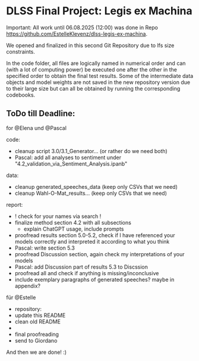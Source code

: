 # DLSS Final Project: Legis ex Machina

Important: All work until 06.08.2025 (12:00) was done in Repo https://github.com/EstelleKlevenz/dlss-legis-ex-machina. 

We opened and finalized in this second Git Repository due  to lfs size constraints.

In the code folder, all files are logically named in numerical order and can (with a lot of computing power) be executed one after the other in the specified order to obtain the final test results.
Some of the intermediate data objects and model weights are not saved in the new repository version due to their large size but can all be obtained by running the corresponding codebooks.


## ToDo till Deadline:

for @Elena und @Pascal

code:
- cleanup script 3.0/3.1_Generator... (or rather do we need both)
- Pascal: add all analyses to sentiment under "4.2_validation_via_Sentiment_Analysis.ipanb"

data:
- cleanup generated_speeches_data (keep only CSVs that we need)
- cleanup Wahl-O-Mat_results... (keep only CSVs that we need)

report:
- ! check for your names via search !
- finalize method section 4.2 with all subsections
    - explain ChatGPT usage, include prompts
- proofread results section 5.0-5.2, check if I have referenced your models correctly and interpreted it according to what you think
- Pascal: write section 5.3
- proofread Discussion section, again check my interpretations of your models
- Pascal: add Discussion part of results 5.3 to Discssion
- proofread all and check if anything is missing/inconclusive
- include exemplary paragraphs of generated speeches? maybe in appendix?

für @Estelle
- repository:
- update this README
- clean old README
- 
- final proofreading
- send to Giordano


And then we are done! :)
    
